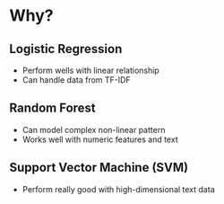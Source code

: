 # Why?

## Logistic Regression
- Perform wells with linear relationship
- Can handle data from TF-IDF

## Random Forest
- Can model complex non-linear pattern
- Works well with numeric features and text

## Support Vector Machine (SVM)
- Perform really good with high-dimensional text data
